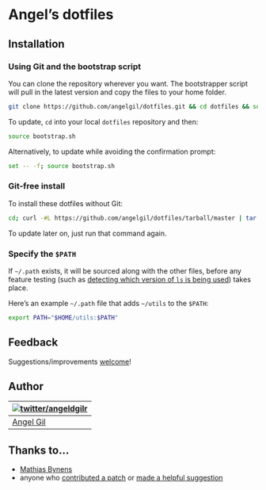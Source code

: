 # Angel’s dotfiles

## Installation

### Using Git and the bootstrap script

You can clone the repository wherever you want. The bootstrapper script will pull in the latest version and copy the files to your home folder.

```bash
git clone https://github.com/angelgil/dotfiles.git && cd dotfiles && source bootstrap.sh
```

To update, `cd` into your local `dotfiles` repository and then:

```bash
source bootstrap.sh
```

Alternatively, to update while avoiding the confirmation prompt:

```bash
set -- -f; source bootstrap.sh
```

### Git-free install

To install these dotfiles without Git:

```bash
cd; curl -#L https://github.com/angelgil/dotfiles/tarball/master | tar -xzv --strip-components 1 --exclude={README.md,bootstrap.sh,LICENSE-MIT.txt}
```

To update later on, just run that command again.

### Specify the `$PATH`

If `~/.path` exists, it will be sourced along with the other files, before any feature testing (such as [detecting which version of `ls` is being used](https://github.com/mathiasbynens/dotfiles/blob/aff769fd75225d8f2e481185a71d5e05b76002dc/.aliases#L21-26)) takes place.

Here’s an example `~/.path` file that adds `~/utils` to the `$PATH`:

```bash
export PATH="$HOME/utils:$PATH"
```

## Feedback

Suggestions/improvements
[welcome](https://github.com/angelgil/dotfiles/issues)!

## Author

| [![twitter/angeldgilr](http://gravatar.com/avatar/fcb7da9c3ba3ccc788bcfd9bf687ca6f?s=70)](http://twitter.com/angeldgilr "Follow @angeldgilr on Twitter") |
|---|
| [Angel Gil](http://about.me/angelgil/) |

## Thanks to…

* [Mathias Bynens](https://github.com/mathiasbynens/dotfiles)
* anyone who [contributed a patch](https://github.com/mathiasbynens/dotfiles/contributors) or [made a helpful suggestion](https://github.com/mathiasbynens/dotfiles/issues)
